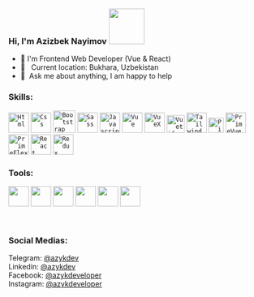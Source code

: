 ### Hi, I'm Azizbek Nayimov <img src="https://media1.giphy.com/media/v1.Y2lkPTc5MGI3NjExeXJldHBmNmd6MWx5NzBkcjZ2NmwzMTdtZTRwb2V2aTFiOHp2cWk4dSZlcD12MV9pbnRlcm5hbF9naWZfYnlfaWQmY3Q9cw/cn2FbrsObi93jZYPEL/giphy.gif" width="70" />
- 💼 I'm Frontend Web Developer (Vue & React)
- 📍 &nbsp; Current location: Bukhara, Uzbekistan
- 📝&nbsp; Ask me about anything, I am happy to help

### Skills:
<code><img title="Html" src="https://cdn.icon-icons.com/icons2/2107/PNG/512/file_type_html_icon_130541.png" width="40px" /></code>
<code><img title="Css" src="https://cdn.icon-icons.com/icons2/2107/PNG/512/file_type_css_icon_130661.png" width="40px" /></code>
<code><img title="Bootstrap" src="https://upload.wikimedia.org/wikipedia/commons/thumb/b/b2/Bootstrap_logo.svg/800px-Bootstrap_logo.svg.png" width="44px" /></code>
<code><img title="Sass" src="https://cdn.icon-icons.com/icons2/2107/PNG/512/file_type_sass_icon_130182.png" width="40px" /></code>
<code><img title="Javascript" src="https://cdn.icon-icons.com/icons2/2107/PNG/512/file_type_js_official_icon_130509.png" width="40px" /></code>
<code><img title="Vue" src="https://cdn.icon-icons.com/icons2/2107/PNG/512/file_type_vue_icon_130078.png" width="40px" /></code>
<code><img title="VueX" src="https://icons.veryicon.com/png/o/business/vscode-program-item-icon/vuex-store.png" width="40px" /></code>
<code><img title="Vuetify" src="https://static-00.iconduck.com/assets.00/vuetify-icon-896x1024-0t98ujrv.png" width="35px" /></code>
<code><img title="Tailwind" src="https://cdn.icon-icons.com/icons2/2107/PNG/512/file_type_tailwind_icon_130128.png" width="40px" /></code>
<code><img title="Pinia" src="https://upload.wikimedia.org/wikipedia/commons/thumb/1/1c/Pinialogo.svg/1200px-Pinialogo.svg.png" width="30px" /></code>
<code><img title="PrimeVue" src="https://camo.githubusercontent.com/8852a14ea4f4d5b6c2e220fa46c81ab56c443f4139925b0f07c15fc0644eb868/68747470733a2f2f7777772e7072696d6566616365732e6f72672f77702d636f6e74656e742f75706c6f6164732f323031392f31322f7072696d657675652d6c6f676f2e706e67" width="40px" /></code>
<code><img title="PrimeFlex" src="https://pbs.twimg.com/profile_images/1662024981302132740/Y0uz-3YC_400x400.jpg" width="40px" /></code>
<code><img title="React" src="https://cdn.icon-icons.com/icons2/2415/PNG/512/react_original_logo_icon_146374.png" width="40px" /></code>
<code><img title="Redux" src="https://raw.githubusercontent.com/reduxjs/redux/master/logo/logo.png" width="40px" /></code>

### Tools:
<code><img src="https://cdn.icon-icons.com/icons2/2107/PNG/512/file_type_vscode_icon_130084.png" width="40" /></code>
<code><img src="https://cdn.icon-icons.com/icons2/1907/PNG/512/iconfinder-stackoverflow-4555866_121359.png" width="40" /></code>
<code><img src="https://cdn.icon-icons.com/icons2/2107/PNG/512/file_type_git_icon_130581.png" width="40" /></code>
<code><img src="https://cdn.icon-icons.com/icons2/838/PNG/512/circle-github_icon-icons.com_66826.png" width="40" /></code>
<code><img src="https://cdn.icon-icons.com/icons2/2407/PNG/512/docker_icon_146192.png" width="40" /></code>
<code><img src="https://www.svgrepo.com/show/354202/postman-icon.svg" width="40" /></code>

<br />

### Social Medias:
Telegram: <a href="https://t.me/azykdev">@azykdev</a> <br />
Linkedin: <a href="www.linkedin.com/in/azykdev">@azykdev</a> <br />
Facebook: <a href="https://www.facebook.com/azykdeveloper">@azykdeveloper</a> <br />
Instagram: <a href="https://www.instagram.com/azykdeveloper/">@azykdeveloper</a> <br />

  
